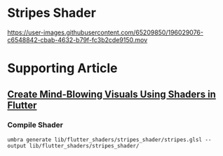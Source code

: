 # Stripes Shader
https://user-images.githubusercontent.com/65209850/196029076-c6548842-cbab-4632-b79f-fc3b2cde9150.mov

# Supporting Article

## [Create Mind-Blowing Visuals Using Shaders in Flutter](https://takrutvik.com/create-mind-blowing-visuals-using-shaders-in-flutter)

### Compile Shader

```
umbra generate lib/flutter_shaders/stripes_shader/stripes.glsl --output lib/flutter_shaders/stripes_shader/
```